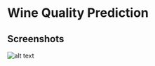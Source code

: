 # Wine Quality Prediction
## Screenshots
![alt text](https://github.com/ekluvya/Wine_Quality_Prediction/blob/main/image.jpg?raw=true)
